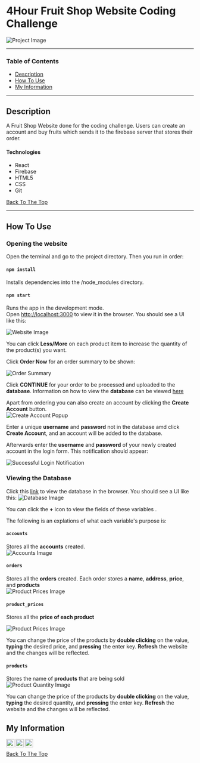 # 4Hour Fruit Shop Website Coding Challenge

![Project Image](./src/assets/images/fruitsunion.png)


---

### Table of Contents

- [Description](#description)
- [How To Use](#how-to-use)
- [My Information](#My-Information)

---

## Description

A Fruit Shop Website done for the coding challenge. Users can create an account and buy fruits which sends it to the firebase server that stores their order.

#### Technologies

- React
- Firebase
- HTML5
- CSS
- Git

[Back To The Top](#4Hour-Fruit-Shop-Website-Coding-Challenge)

---

## How To Use

### Opening the website

Open the terminal and go to the project directory. Then you run in order:
#### `npm install`
Installs dependencies into the /node_modules directory.<br>

#### `npm start`

Runs the app in the development mode.<br>
Open [http://localhost:3000](http://localhost:3000) to view it in the browser. You should see a UI like this:

![Website Image](./src/assets/images/4hourwebsiteindex.PNG)

You can click **Less/More** on each product item to increase the quantity of the product(s) you want. 
<br>

Click **Order Now** for an order summary to be shown:

![Order Summary](./src/assets/images/orderSummary.PNG)

Click **CONTINUE** for your order to be processed and uploaded to the **database**. Information on how to view the **database** can be viewed [here](#Viewing-the-Database )


Apart from ordering you can also create an account by clicking the **Create Account** button.  
![Create Account Popup](./src/assets/images/createAccountPopup.PNG)

Enter a unique **username** and **password** not in the database amd click **Create Account**, and an account will be added to the database. 

Afterwards enter the **username** and **password** of your newly created account in the login form. This notification should appear:

![Successful Login Notification](./src/assets/images/successfulLoginNotification.PNG)

### Viewing the Database  
Click this [link](https://console.firebase.google.com/project/market-project-da10f/database/market-project-da10f/data) to view the database in the browser. You should see a UI like this:
![Database Image](./src/assets/images/firebase.PNG)

You can click the **+** icon to view the fields of these variables . 

The following is an explations of what each variable's purpose is:
#### `accounts`
Stores all the **accounts** created.<br>
![Accounts Image](./src/assets/images/accounts.PNG)

#### `orders`
Stores all the **orders** created. Each order stores a **name**, **address**, **price**, and **products** <br>
![Product Prices Image](./src/assets/images/orders.PNG)


#### `product_prices`
Stores all the **price of each product**

![Product Prices Image](./src/assets/images/product_prices.PNG)


You can change the price of the products by **double clicking** on the value, **typing** the desired price, and **pressing** the enter key. **Refresh** the website and the changes will be reflected.

#### `products`
Stores the name of **products** that are being sold<br>
![Product Quantity Image](./src/assets/images/products_quantity.PNG)

You can change the price of the products by **double clicking** on the value, **typing** the desired quantity, and **pressing** the enter key. **Refresh** the website and the changes will be reflected.





## My Information
[<img align="left" alt="corbynkwan" width="22px" src="https://raw.githubusercontent.com/iconic/open-iconic/master/svg/globe.svg" />](https://github.com/corbynkwan)
[<img align="left" alt="corbynkwan | LinkedIn" width="22px" src="https://cdn.jsdelivr.net/npm/simple-icons@v3/icons/linkedin.svg" />](https://www.linkedin.com/in/corbyn-kwan)
[<img align="left" alt="corbynkwan | Github" width="22px" src="https://cdn.jsdelivr.net/npm/simple-icons@v3/icons/github.svg" />](https://github.com/corbynkwan)




<br>

[Back To The Top](#4Hour-Fruit-Shop-Website-Coding-Challenge)
